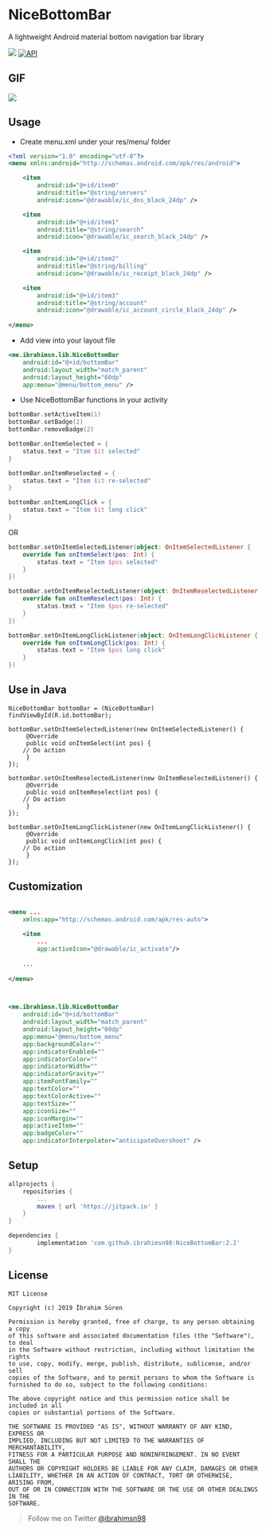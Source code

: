 
# NiceBottomBar

A lightweight Android material bottom navigation bar library

[![](https://jitpack.io/v/ibrahimsn98/NiceBottomBar.svg)](https://jitpack.io/#ibrahimsn98/NiceBottomBar)
[![API](https://img.shields.io/badge/API-16%2B-brightgreen.svg?style=flat)](https://android-arsenal.com/api?level=16)

##  GIF

<img src="https://github.com/ibrahimsn98/NiceBottomBar/blob/master/art/gif.gif?raw=true"/>

## Usage

-    Create menu.xml under your res/menu/ folder
```xml
<?xml version="1.0" encoding="utf-8"?>
<menu xmlns:android="http://schemas.android.com/apk/res/android">

	<item
		android:id="@+id/item0"
		android:title="@string/servers"
		android:icon="@drawable/ic_dns_black_24dp" />

	<item
		android:id="@+id/item1"
		android:title="@string/search"
		android:icon="@drawable/ic_search_black_24dp" />

	<item
		android:id="@+id/item2"
		android:title="@string/billing"
		android:icon="@drawable/ic_receipt_black_24dp" />

	<item
		android:id="@+id/item3"
		android:title="@string/account"
		android:icon="@drawable/ic_account_circle_black_24dp" />
    
</menu>
```


- Add view into your layout file
```xml
<me.ibrahimsn.lib.NiceBottomBar
	android:id="@+id/bottomBar"
	android:layout_width="match_parent"
	android:layout_height="60dp"
	app:menu="@menu/bottom_menu" />
```


- Use NiceBottomBar functions in your activity
```kotlin
bottomBar.setActiveItem(1)
bottomBar.setBadge(2)
bottomBar.removeBadge(2)

bottomBar.onItemSelected = {
    status.text = "Item $it selected"
}

bottomBar.onItemReselected = {
    status.text = "Item $it re-selected"
}

bottomBar.onItemLongClick = {
    status.text = "Item $it long click"
}
```

OR

```kotlin
bottomBar.setOnItemSelectedListener(object: OnItemSelectedListener {
    override fun onItemSelect(pos: Int) {
        status.text = "Item $pos selected"
    }
})

bottomBar.setOnItemReselectedListener(object: OnItemReselectedListener {
    override fun onItemReselect(pos: Int) {
        status.text = "Item $pos re-selected"
    }
})

bottomBar.setOnItemLongClickListener(object: OnItemLongClickListener {
    override fun onItemLongClick(pos: Int) {
        status.text = "Item $pos long click"
    }
})
```

## Use in Java
```
NiceBottomBar bottomBar = (NiceBottomBar) findViewById(R.id.bottomBar);

bottomBar.setOnItemSelectedListener(new OnItemSelectedListener() {
     @Override
     public void onItemSelect(int pos) {
	// Do action
     }
});

bottomBar.setOnItemReselectedListener(new OnItemReselectedListener() {
     @Override
     public void onItemReselect(int pos) {
	// Do action
     }
});

bottomBar.setOnItemLongClickListener(new OnItemLongClickListener() {
     @Override
     public void onItemLongClick(int pos) {
	// Do action
     }
});

```

## Customization

```xml

<menu ...
    xmlns:app="http://schemas.android.com/apk/res-auto">
	
	<item
		...
		app:activeIcon="@drawable/ic_activate"/>
		
	...
	
</menu>



<me.ibrahimsn.lib.NiceBottomBar
	android:id="@+id/bottomBar"
	android:layout_width="match_parent"
	android:layout_height="60dp"
	app:menu="@menu/bottom_menu"
	app:backgroundColor=""
	app:indicatorEnabled=""
	app:indicatorColor=""
	app:indicatorWidth=""
	app:indicatorGravity=""
	app:itemFontFamily=""
	app:textColor=""
	app:textColorActive=""
	app:textSize=""
	app:iconSize=""
	app:iconMargin=""
	app:activeItem=""
	app:badgeColor=""
	app:indicatorInterpolator="anticipateOvershoot" />
```


## Setup

```gradle
allprojects {
	repositories {
		...
		maven { url 'https://jitpack.io' }
	}
}

dependencies {
        implementation 'com.github.ibrahimsn98:NiceBottomBar:2.2'
}
```


## License

```
MIT License

Copyright (c) 2019 İbrahim Süren

Permission is hereby granted, free of charge, to any person obtaining a copy
of this software and associated documentation files (the "Software"), to deal
in the Software without restriction, including without limitation the rights
to use, copy, modify, merge, publish, distribute, sublicense, and/or sell
copies of the Software, and to permit persons to whom the Software is
furnished to do so, subject to the following conditions:

The above copyright notice and this permission notice shall be included in all
copies or substantial portions of the Software.

THE SOFTWARE IS PROVIDED "AS IS", WITHOUT WARRANTY OF ANY KIND, EXPRESS OR
IMPLIED, INCLUDING BUT NOT LIMITED TO THE WARRANTIES OF MERCHANTABILITY,
FITNESS FOR A PARTICULAR PURPOSE AND NONINFRINGEMENT. IN NO EVENT SHALL THE
AUTHORS OR COPYRIGHT HOLDERS BE LIABLE FOR ANY CLAIM, DAMAGES OR OTHER
LIABILITY, WHETHER IN AN ACTION OF CONTRACT, TORT OR OTHERWISE, ARISING FROM,
OUT OF OR IN CONNECTION WITH THE SOFTWARE OR THE USE OR OTHER DEALINGS IN THE
SOFTWARE.
```


> Follow me on Twitter [@ibrahimsn98](https://twitter.com/ibrahimsn98)
